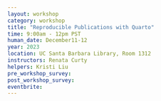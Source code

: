 ```yaml
---
layout: workshop
category: workshop
title: "Reproducible Publications with Quarto"
time: 9:00am - 12pm PST
human_date: December11-12
year: 2023
location: UC Santa Barbara Library, Room 1312
instructors: Renata Curty
helpers: Kristi Liu
pre_workshop_survey:
post_workshop_survey:
eventbrite: 
---
```

